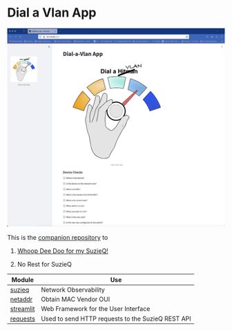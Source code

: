 # Dial a Vlan App

<img src="images/App_frontpage.jpg" alt="App_frontpage" style="zoom:70%;" />

This is the [companion repository](https://github.com/cldeluna/no_rest4sq) to 

1. [Whoop Dee Doo for my SuzieQ!](https://gratuitous-arp.net/fabric-like-visibility-to-your-network-with-suzieq/)

2. No Rest for SuzieQ

   

| Module                                           | Use                                               |
| ------------------------------------------------ | ------------------------------------------------- |
| [suzieq](https://pypi.org/project/suzieq/)       | Network Observability                             |
| [netaddr](https://pypi.org/project/netaddr/)     | Obtain MAC Vendor OUI                             |
| [streamlit](https://pypi.org/project/streamlit/) | Web Framework for the User Interface              |
| [requests](https://pypi.org/project/requests/)   | Used to send HTTP requests to the SuzieQ REST API |



